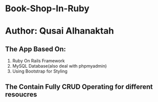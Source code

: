 # Book-Shop-In-Ruby

# Author: Qusai Alhanaktah

## The App Based On: 
1. Ruby On Rails Framework 
2. MySQL Database(also deal with phpmyadmin)
3. Using Bootstrap for Styling 

## The Contain Fully CRUD Operating for different resoucres 

